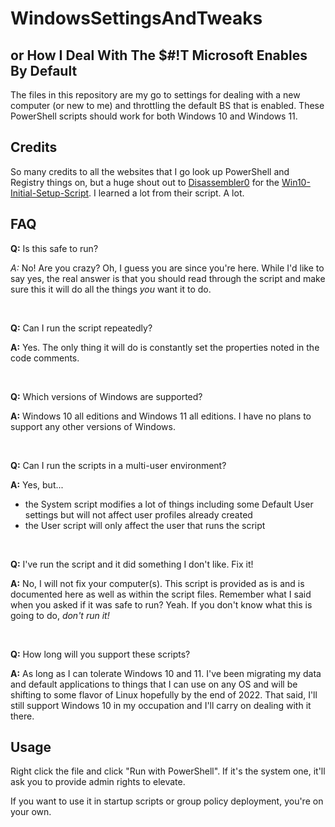 # WindowsSettingsAndTweaks
## or How I Deal With The $#!T Microsoft Enables By Default

The files in this repository are my go to settings for dealing with a new computer (or new to me) and throttling the default BS that is enabled. These PowerShell scripts should work for both Windows 10 and Windows 11.

## Credits

So many credits to all the websites that I go look up PowerShell and Registry things on, but a huge shout out to [Disassembler0](https://github.com/Disassembler0) for the [Win10-Initial-Setup-Script](https://github.com/Disassembler0/Win10-Initial-Setup-Script). I learned a lot from their script. A lot.

## FAQ

**Q:** Is this safe to run?

*A:* No! Are you crazy? Oh, I guess you are since you're here. While I'd like to say yes, the real answer is that you should read through the script and make sure this it will do all the things *you* want it to do.

&nbsp;

**Q:** Can I run the script repeatedly?

**A:** Yes. The only thing it will do is constantly set the properties noted in the code comments.

&nbsp;

**Q:** Which versions of Windows are supported?

**A:** Windows 10 all editions and Windows 11 all editions. I have no plans to support any other versions of Windows.

&nbsp;

**Q:** Can I run the scripts in a multi-user environment?

**A:** Yes, but...
- the System script modifies a lot of things including some Default User settings but will not affect user profiles already created
- the User script will only affect the user that runs the script

&nbsp;

**Q:** I've run the script and it did something I don't like. Fix it!

**A:** No, I will not fix your computer(s). This script is provided as is and is documented here as well as within the script files. Remember what I said when you asked if it was safe to run? Yeah. If you don't know what this is going to do, *don't run it!*

&nbsp;

**Q:** How long will you support these scripts?

**A:** As long as I can tolerate Windows 10 and 11. I've been migrating my data and default applications to things that I can use on any OS and will be shifting to some flavor of Linux hopefully by the end of 2022. That said, I'll still support Windows 10 in my occupation and I'll carry on dealing with it there.

## Usage

Right click the file and click "Run with PowerShell". If it's the system one, it'll ask you to provide admin rights to elevate.

If you want to use it in startup scripts or group policy deployment, you're on your own.
